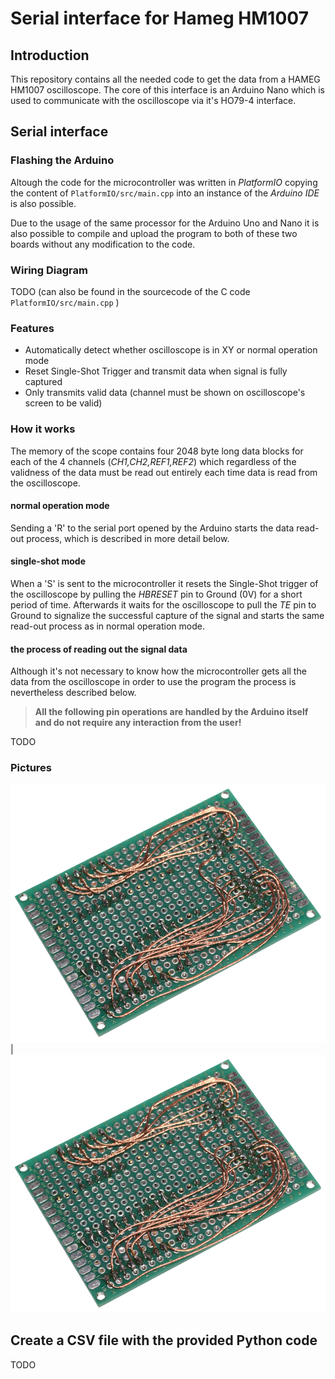 # Serial interface for Hameg HM1007
## Introduction
This repository contains all the needed code to get the data from a HAMEG HM1007 oscilloscope. The core of this interface is an Arduino Nano which is used to communicate with the oscilloscope via it's HO79-4 interface.

## Serial interface
### Flashing the Arduino
Altough the code for the microcontroller was written in *PlatformIO* copying the content of `PlatformIO/src/main.cpp` into an instance of the *Arduino IDE* is also possible.

Due to the usage of the same processor for the Arduino Uno and Nano it is also possible to compile and upload the program to both of these two boards without any modification to the code. 

### Wiring Diagram
TODO (can also be found in the sourcecode of the C code `PlatformIO/src/main.cpp` )
### Features
- Automatically detect whether oscilloscope is in XY or normal operation mode
- Reset Single-Shot Trigger and transmit data when signal is fully captured
- Only transmits valid data (channel must be shown on oscilloscope's screen to be valid)

### How it works
The memory of the scope contains four 2048 byte long data blocks for each of the 4 channels (*CH1,CH2,REF1,REF2*) which regardless of the validness of the data must be read out entirely each time data is read from the oscilloscope.
#### normal operation mode
Sending a 'R' to the serial port opened by the Arduino starts the data read-out process, which is described in more detail below.

#### single-shot mode
When a 'S' is sent to the microcontroller it resets the Single-Shot trigger of the oscilloscope by pulling the *HBRESET* pin to Ground (0V) for a short period of time. Afterwards it waits for the oscilloscope to pull the *TE* pin to Ground to signalize the successful capture of the signal and starts the same read-out process as in normal operation mode.

#### the process of reading out the signal data
Although it's not necessary to know how the microcontroller gets all the data from the oscilloscope in order to use the program the process is nevertheless described below. 


> **All the following pin operations are handled by the Arduino itself and do not require any interaction from the user!**

TODO

### Pictures
![Alt text](Pictures/Hameg_Interface_circuit_board_bottom.png?raw=true "Title") | ![Alt text](Pictures/Hameg_Interface_circuit_board_bottom.png?raw=true "Title")

## Create a CSV file with the provided Python code
TODO